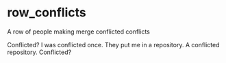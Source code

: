 # row_conflicts
A row of people making merge conflicted conflicts 

Conflicted? I was conflicted once. They put me in a repository. A conflicted repository. Conflicted?
